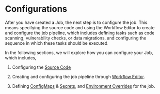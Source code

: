 # Configurations

After you have created a Job, the next step is to configure the job. This means specifying the source code and using the Workflow Editor to create and configure the job pipeline, which includes defining tasks such as code scanning, vulnerability checks, or data migrations, and configuring the sequence in which these tasks should be executed.

In the following sections, we will explore how you can configure your Job, which includes,

1. Configuring the [Source Code](./source-code-job.md)

2. Creating and configuring the job pipeline through [Workflow Editor](./workflow-editor-job.md).

3. Defining [ConfigMaps](./configmap-secret/configmap-job.md) & [Secrets](./configmap-secret/secret-job.md), and [Environment Overrides](./environment-override-job.md) for the job.
